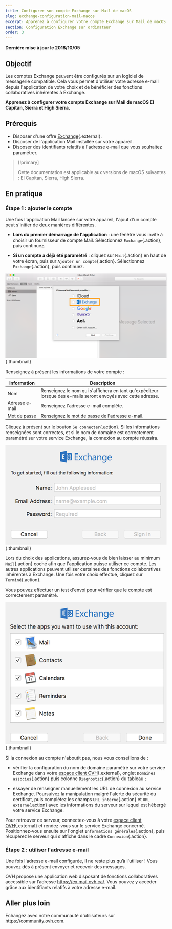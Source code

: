 ```yaml
---
title: Configurer son compte Exchange sur Mail de macOS
slug: exchange-configuration-mail-macos
excerpt: Apprenez à configurer votre compte Exchange sur Mail de macOS El Capitan, Sierra et High Sierra
section: Configuration Exchange sur ordinateur
order: 3
---
```


**Dernière mise à jour le 2018/10/05**

## Objectif

Les comptes Exchange peuvent être configurés sur un logiciel de messagerie compatible. Cela vous permet d'utiliser votre adresse e-mail depuis l'application de votre choix et de bénéficier des fonctions collaboratives inhérentes à Exchange.

**Apprenez à configurer votre compte Exchange sur Mail de macOS El Capitan, Sierra et High Sierra.**

## Prérequis

- Disposer d'une offre [Exchange](https://www.ovh.com/ca/fr/emails/hosted-exchange/){.external}.
- Disposer de l'application Mail installée sur votre appareil.
- Disposer des identifiants relatifs à l'adresse e-mail que vous souhaitez paramétrer.

> [!primary]
>
> Cette documentation est applicable aux versions de macOS suivantes : El Capitan, Sierra, High Sierra.
>

## En pratique

### Étape 1 : ajouter le compte

Une fois l'application Mail lancée sur votre appareil, l'ajout d'un compte peut s'initier de deux manières différentes.

- **Lors du premier démarrage de l'application** : une fenêtre vous invite à choisir un fournisseur de compte Mail. Sélectionnez `Exchange`{.action}, puis continuez.

- **Si un compte a déjà été paramétré** : cliquez sur `Mail`{.action} en haut de votre écran, puis sur `Ajouter un compte`{.action}. Sélectionnez `Exchange`{.action}, puis continuez.

![exchange](images/configuration-mail-macos-step1.png){.thumbnail}

Renseignez à présent les informations de votre compte :

|Information|Description| 
|---|---| 
|Nom|Renseignez le nom qui s'affichera en tant qu'expéditeur lorsque des e-mails seront envoyés avec cette adresse.|
|Adresse e-mail|Renseignez l'adresse e-mail complète.|
|Mot de passe|Renseignez le mot de passe de l'adresse e-mail.|  

Cliquez à présent sur le bouton `Se connecter`{.action}. Si les informations renseignées sont correctes, et si le nom de domaine est correctement paramétré sur votre service Exchange, la connexion au compte réussira.

![exchange](images/configuration-mail-macos-step2.png){.thumbnail}

Lors du choix des applications, assurez-vous de bien laisser au minimum `Mail`{.action} coché afin que l'application puisse utiliser ce compte. Les autres applications peuvent utiliser certaines des fonctions collaboratives inhérentes à Exchange. Une fois votre choix effectué, cliquez sur `Terminé`{.action}.

Vous pouvez effectuer un test d'envoi pour vérifier que le compte est correctement paramétré.

![exchange](images/configuration-mail-macos-step3.png){.thumbnail}

Si la connexion au compte n'aboutit pas, nous vous conseillons de :

- vérifier la configuration du nom de domaine paramétré sur votre service Exchange dans votre [espace client OVH](https://ca.ovh.com/auth/?action=gotomanager){.external}, onglet `Domaines associés`{.action} puis colonne `Diagnostic`{.action} du tableau ;

- essayer de renseigner manuellement les URL de connexion au service Exchange. Poursuivez la manipulation malgré l'alerte du sécurité du certificat, puis complétez les champs `URL interne`{.action} et `URL externe`{.action} avec les informations du serveur sur lequel est hébergé votre service Exchange.

Pour retrouver ce serveur, connectez-vous à votre [espace client OVH](https://ca.ovh.com/auth/?action=gotomanager){.external} et rendez-vous sur le service Exchange concerné. Positionnez-vous ensuite sur l'onglet `Informations générales`{.action}, puis récupérez le serveur qui s'affiche dans le cadre `Connexion`{.action}.

### Étape 2 : utiliser l'adresse e-mail

Une fois l'adresse e-mail configurée, il ne reste plus qu’à l'utiliser ! Vous pouvez dès à présent envoyer et recevoir des messages.

OVH propose une application web disposant de fonctions collaboratives accessible sur l’adresse <https://ex.mail.ovh.ca/>. Vous pouvez y accéder grâce aux identifiants relatifs à votre adresse e-mail.

## Aller plus loin

Échangez avec notre communauté d'utilisateurs sur <https://community.ovh.com>.
